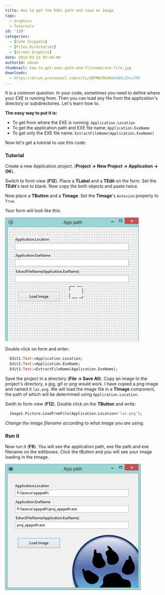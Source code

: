 ```yaml
---
title: How to get the EXEs path and load an Image
tags:
  - Graphics
  - Tutorials
id: '110'
categories:
  - [Code Snippets]
  - [Files Directories]
  - [Screen Graphics]
date: 2013-03-31 03:44:00
authorId: adnan
thumbnail: how-to-get-exes-path-and-filename/exe-file.jpg
downloads:
  - https://drive.protonmail.com/urls/ZNTMN79KVR#xKN4LI9xuTM5
---
```


It is a common question. In your code, sometimes you need to define where your EXE is running from. Then you can load any file from the application's directory or subdirectories. Let's learn how to.
<!-- more -->


**The easy way to put it is:**
- To get from where the EXE is running: `Application.Location`
- To get the application path and EXE file name: `Application.ExeName`
- To get only the EXE file name: `ExtractFileName(Application.ExeName)`

Now let's get a tutorial to use this code:


### Tutorial

Create a new Application project. (**Project -> New Project -> Application -> OK**).

Switch to form view (**F12**). Place a **TLabel** and a **TEdit** on the form. Set the **TEdit**'s text to blank. Now copy the both objects and paste twice.

Now place a **TButton** and a **Timage**. Set the **Timage**'s `Autosize` property to `True`.

Your form will look like this:


![](how-to-get-exes-path-and-filename/apppath-1.gif)


Double click on form and enter:

```pascal
  Edit1.Text:=Application.Location;
  Edit2.Text:=Application.ExeName;
  Edit3.Text:=ExtractFileName(Application.ExeName);
```

Save the project in a directory (**File -> Save All**). Copy an image to the project's directory, a jpg, gif or png would work. I have copied a png image and named it `laz.png`. We will load the image file in a **TImage** component, the path of which will be determined using `Application.Location`.

Swith to form view (**F12**). Double click on the **TButton** and write:

```pascal
  Image1.Picture.LoadFromFile(Application.Location+'laz.png');
```

_Change the image filename according to what image you are using._


### Run it

Now run it (**F9**). You will see the application path, exe file path and exe filename on the editboxes. Click the tButton and you will see your image loading in the timage.


![](how-to-get-exes-path-and-filename/apppath-2.gif)

